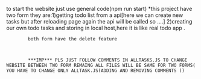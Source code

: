 to start the website just use general code(npm run start)
*this project have two form they are:1)getting todo list from a api[here we can create new tasks but after reloading page again the api will be called so ....]
                                      2)creating our own todo tasks and storing in local host,here it is like real todo app .

            both form have the delete feature 



            ***IMP*** PLS JUST FOLLOW COMMENTS IN ALLTASKS.JS TO CHANGE WEBSITE BETWEEN TWO FORM REMAING ALL FILES WILL BE SAME FOR TWO FORMS( YOU HAVE TO CHANGE ONLY ALLTASK.JS(ADDING AND REMOVING COMMENTS ))